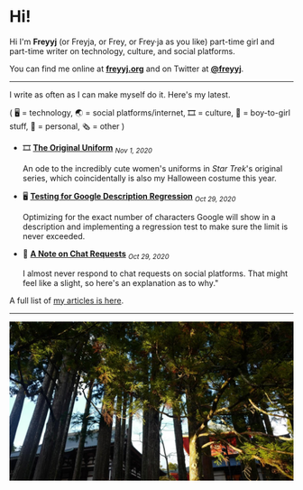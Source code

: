 # Hi!

Hi I'm **Freyyj** (or Freyja, or Frey, or Frey·ja as you like) part-time girl and part-time writer on technology, culture, and social platforms.

You can find me online at [**freyyj.org**](https://freyyj.org) and on Twitter at [**@freyyj**](https://twitter.com/freyyj).

---

I write as often as I can make myself do it. Here's my latest.

( 🖥️ = technology, 🌏 = social platforms/internet, 🎞️ = culture, 💄 = boy-to-girl stuff, 📓 = personal, 🗞️ = other )

* 🎞️  [**The Original Uniform**](https://freyyj.org/star-trek-uniform) <sub><em>Nov 1, 2020</em></sub>

    An ode to the incredibly cute women's uniforms in _Star Trek_'s original series, which coincidentally is also my Halloween costume this year.

* 🖥️  [**Testing for Google Description Regression**](https://freyyj.org/google-description-regression) <sub><em>Oct 29, 2020</em></sub>

    Optimizing for the exact number of characters Google will show in a description and implementing a regression test to make sure the limit is never exceeded.

* 📓  [**A Note on Chat Requests**](https://freyyj.org/chat-requests) <sub><em>Oct 29, 2020</em></sub>

    I almost never respond to chat requests on social platforms. That might feel like a slight, so here's an explanation as to why."

A full list of [my articles is here](https://freyyj.org/articles).

---

![A lush Japanese landscape. Can you guess where this is?](./banner_16x9_1200.jpg)
